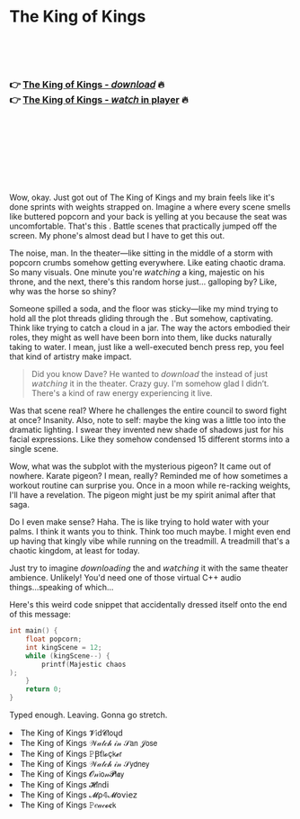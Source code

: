 <h1>The King of Kings</h1>

<br><br><br>

<h3>👉 <a href="https://Tyrones-secdagefma1989.github.io/xrimnrnued/">The King of Kings - 𝘥𝘰𝘸𝘯𝘭𝘰𝘢𝘥</a> 🔥<br>
👉 <a href="https://Tyrones-secdagefma1989.github.io/xrimnrnued/">The King of Kings - 𝘸𝘢𝘵𝘤𝘩 in player</a> 🔥
</h3>



<br><br><br><br><br><br><br>


Wow, okay. Just got out of The King of Kings and my brain feels like it's done sprints with weights strapped on. Imagine a   where every scene smells like buttered popcorn and your back is yelling at you because the seat was uncomfortable. That's this  . Battle scenes that practically jumped off the screen. My phone's almost dead but I have to get this out.

The noise, man. In the theater—like sitting in the middle of a storm with popcorn crumbs somehow getting everywhere. Like eating chaotic drama. So many visuals. One minute you're 𝘸𝘢𝘵𝘤𝘩𝘪𝘯𝘨 a king, majestic on his throne, and the next, there's this random horse just... galloping by? Like, why was the horse so shiny?

Someone spilled a soda, and the floor was sticky—like my mind trying to hold all the plot threads gliding through the  . But somehow, captivating. Think like trying to catch a cloud in a jar. The way the actors embodied their roles, they might as well have been born into them, like ducks naturally taking to water. I mean, just like a well-executed bench press rep, you feel that kind of artistry make impact.

> Did you know Dave? He wanted to 𝘥𝘰𝘸𝘯𝘭𝘰𝘢𝘥 the   instead of just 𝘸𝘢𝘵𝘤𝘩𝘪𝘯𝘨 it in the theater. Crazy guy. I'm somehow glad I didn’t. There's a kind of raw energy experiencing it live. 

Was that scene real? Where he challenges the entire council to sword fight at once? Insanity. Also, note to self: maybe the king was a little too into the dramatic lighting. I swear they invented new shade of shadows just for his facial expressions. Like they somehow condensed 15 different storms into a single scene.

Wow, what was the subplot with the mysterious pigeon? It came out of nowhere. Karate pigeon? I mean, really? Reminded me of how sometimes a workout routine can surprise you. Once in a moon while re-racking weights, I'll have a revelation. The pigeon might just be my spirit animal after that saga.

Do I even make sense? Haha. The   is like trying to hold water with your palms. I think it wants you to think. Think too much maybe. I might even end up having that kingly vibe while running on the treadmill. A treadmill that's a chaotic kingdom, at least for today. 

Just try to imagine 𝘥𝘰𝘸𝘯𝘭𝘰𝘢𝘥𝘪𝘯𝘨 the   and 𝘸𝘢𝘵𝘤𝘩𝘪𝘯𝘨 it with the same theater ambience. Unlikely! You'd need one of those virtual C++ audio things...speaking of which...

Here's this weird code snippet that accidentally dressed itself onto the end of this message: 

```cpp
int main() {
    float popcorn; 
    int kingScene = 12;
    while (kingScene--) {
        printf(Majestic chaos
); 
    }
    return 0;
}
```

Typed enough. Leaving. Gonna go stretch.

<li>The King of Kings 𝓥𝗂ԁ𝓒𝗅𝗈ųԁ</li>
<li>The King of Kings 𝒲𝒶𝓉𝒸𝒽 𝒾𝓃 𝒮𝖺𝗇 𝒥𝗈𝗌𝖾</li>
<li>The King of Kings 𝙿Ꞵť𝗅𝓸ç𝗄𝓮𝗋</li>
<li>The King of Kings 𝒲𝒶𝓉𝒸𝒽 𝒾𝓃 𝒮𝗒𝖽𝗇𝖾𝗒</li>
<li>The King of Kings 𝓞𝓃𝗂𝗈𝓃𝓟𝗅𝖆𝗒</li>
<li>The King of Kings 𝓗𝗂𝗇ԁ𝗂</li>
<li>The King of Kings 𝓜ρ𝟜𝓜𝗈ν𝗂𝖾𝗓</li>
<li>The King of Kings 𝙿𝑒𝒶𝒸𝓸𝐜𝗄</li>
